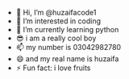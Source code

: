 - 👋 Hi, I’m @huzaifacode1
- 👀 I’m interested in coding
- 🌱 I’m currently learning python
- 😎 i am a really cool boy
- 📫 my number is 03042982780 
- 😄 and my real name is huzaifa
- ⚡ Fun fact: i love fruits

<!---
huzaifacode1/huzaifacode1 is a ✨ special ✨ repository because its `README.md` (this file) appears on your GitHub profile.
You can click the Preview link to take a look at your changes.
--->
